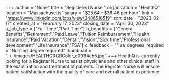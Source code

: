 +++
author = "None"
title = "Registered Nurse "
organization = "HealthQ"
location = "Massachusetts"
salary = "$25.64 - $38.46 per hour"
link = "https://www.linkedin.com/jobs/view/3486518519"
sort_date = "2023-02-17"
created_at = "February 17, 2023"
closing_date = "April 30, 2023"
a_job_type = ["Full Time","Part Time"]
b_benefits = ["General Benefits","Retirement","Paid Leave","Tuition Reimbursement","Health Insurance","Paid Vacation","Dental","Vision","Sick time","Professional development","Life insurance","FSA"]
c_feedback = ""
aa_degrees_required = "Nursing degree required"
thumbnail = "../../images/HEALTHQRGBColor_c0934eb5.jpg"
+++
HealthQ is currently looking for a Register Nurse to assist physicians and other clinical staff in the examination and treatment of patients. The Register Nurse will ensure patient satisfaction with the quality of care and overall patient experience.
